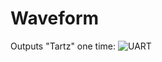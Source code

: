 # Waveform
Outputs "Tartz" one time:
![UART](https://github.com/user-attachments/assets/fcd84822-fc29-4604-a641-07bfc5fe18df)
